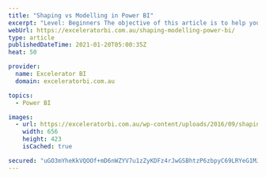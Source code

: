 ```yaml
---
title: "Shaping vs Modelling in Power BI"
excerpt: "Level: Beginners The objective of this article is to help you understand the differences between shaping your data (using Power Query) and modelling your data (using the modelling tools inside Power BI).  You will need to do both to build a robust Power BI report.  I first wrote this article [...]Read"
webUrl: https://exceleratorbi.com.au/shaping-modelling-power-bi/
type: article
publishedDateTime: 2021-01-20T05:00:35Z
heat: 50

provider:
  name: Excelerator BI
  domain: exceleratorbi.com.au

topics:
  - Power BI

images:
  - url: https://exceleratorbi.com.au/wp-content/uploads/2016/09/shaping-modelling.png
    width: 656
    height: 423
    isCached: true

secured: "uGO3mYheKkVQOOf+mD6nWZYV7u1zZyKDFz4rJwGSBhtzP6zbpyC69LRYeG1MJI3z4S9BOscEr24ETmnxBc1jL6uDVKJ7jCO9woC0wzlJtDfG90Vf0vY9vfe9FT/+vYiS1tEmlzU+UmCWKqazTqsYDbFbC6n84CtMg8ETzq8JYQR3mht9U23EBC0sTWCCdlj8jG6CM10Z0ZeQwHg0+oT6DmsvRY6tUNDpkuMTBOG2k2ZykEpEuoGrvZ1pju77KZDfG5sObW/YthbyGS/L5PqpgfXurNA+Ysqhzsw2SBNmtItf7e4GoO48INygebYUaqg4t4QxtxnWeu8Ck7vf9qIaR9TSF13Fkj2OPEmoTFicfCU=;ZRFGCxhTbmiY29dGEeDVHQ=="
---
```


